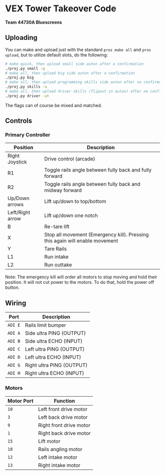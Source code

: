 # VEX Tower Takeover Code
**Team 44730A Bluescreens**

## Uploading
You can make and upload just with the standard `pros make all` and `pros upload`, but to utilize default slots, do the following:

```bash
# make quick, then upload small side auton after a confirmation
./proj.py small -q
# make all, then upload big side auton after a confirmation
./proj.py big
# make all, then upload programming skills side auton after no confirmation
./proj.py skills -u
# make all, then upload driver skills (flipout in auton) after no confirmation, then open terminal
./proj.py driver -ut
```

The flags can of course be mixed and matched.

## Controls

### Primary Controller
| Position | Description |
|----------|-------------|
| Right Joystick | Drive control (arcade) |
| R1 | Toggle rails angle between fully back and fully forward |
| R2 | Toggle rails angle between fully back and midway forward |
| Up/Down arrows | Lift up/down to top/bottom |
| Left/Right arrow | Lift up/down one notch |
| B | Re-tare lift |
| X | Stop all movement (Emergency kill). Pressing this again will enable movement |
| Y | Tare Rails |
| L1 | Run intake |
| L2 | Run outtake |

Note: The emergency kill will order all motors to stop moving and hold their position.
It will not cut power to the motors. To do that, hold the power off button.

## Wiring
| Port | Description |
|------------|----------|
| `ADI E` | Rails limit bumper |
| `ADI A` | Side ultra PING (OUTPUT) |
| `ADI B` | Side ultra ECHO (INPUT) |
| `ADI C` | Left ultra PING (OUTPUT) |
| `ADI D` | Left ultra ECHO (INPUT) |
| `ADI G` | Right ultra PING (OUTPUT) |
| `ADI H` | Right ultra ECHO (INPUT) |

### Motors
| Motor Port | Function |
|------------|----------|
| `10` | Left front drive motor |
| `3` | Left back drive motor |
| `9` | Right front drive motor |
| `1` | Right back drive motor |
| `15` | Lift motor |
| `18` | Rails angling motor |
| `12` | Left intake motor |
| `13` | Right intake motor  |
